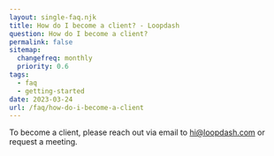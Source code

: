 ```yaml
--- 
layout: single-faq.njk
title: How do I become a client? - Loopdash
question: How do I become a client?
permalink: false
sitemap:
  changefreq: monthly
  priority: 0.6
tags:
  - faq
  - getting-started
date: 2023-03-24
url: /faq/how-do-i-become-a-client
---
```


To become a client, please reach out via email to <a href="mailto:hi@loopdash.com" class="link">hi@loopdash.com</a> or <a data-cal-link="garyb/meet" class="link">request a meeting</a>.